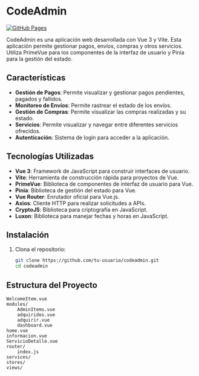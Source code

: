# CodeAdmin

[![GitHub Pages](https://img.shields.io/badge/GitHub-Pages-blue?logo=github)](https://albertoprieto.github.io/VueCrud/)

CodeAdmin es una aplicación web desarrollada con Vue 3 y Vite. Esta aplicación permite gestionar pagos, envíos, compras y otros servicios. Utiliza PrimeVue para los componentes de la interfaz de usuario y Pinia para la gestión del estado.

## Características

- **Gestión de Pagos**: Permite visualizar y gestionar pagos pendientes, pagados y fallidos.
- **Monitoreo de Envíos**: Permite rastrear el estado de los envíos.
- **Gestión de Compras**: Permite visualizar las compras realizadas y su estado.
- **Servicios**: Permite visualizar y navegar entre diferentes servicios ofrecidos.
- **Autenticación**: Sistema de login para acceder a la aplicación.

## Tecnologías Utilizadas

- **Vue 3**: Framework de JavaScript para construir interfaces de usuario.
- **Vite**: Herramienta de construcción rápida para proyectos de Vue.
- **PrimeVue**: Biblioteca de componentes de interfaz de usuario para Vue.
- **Pinia**: Biblioteca de gestión del estado para Vue.
- **Vue Router**: Enrutador oficial para Vue.js.
- **Axios**: Cliente HTTP para realizar solicitudes a APIs.
- **CryptoJS**: Biblioteca para criptografía en JavaScript.
- **Luxon**: Biblioteca para manejar fechas y horas en JavaScript.

## Instalación

1. Clona el repositorio:
   ```sh
   git clone https://github.com/tu-usuario/codeadmin.git
   cd codeadmin

## Estructura del Proyecto

    WelcomeItem.vue
    modules/
        AdminItems.vue
        adquiridos.vue
        adquirir.vue
        dashboard.vue
    home.vue
    informacion.vue
    ServicioDetalle.vue
    router/
        index.js
    services/
    stores/
    views/
